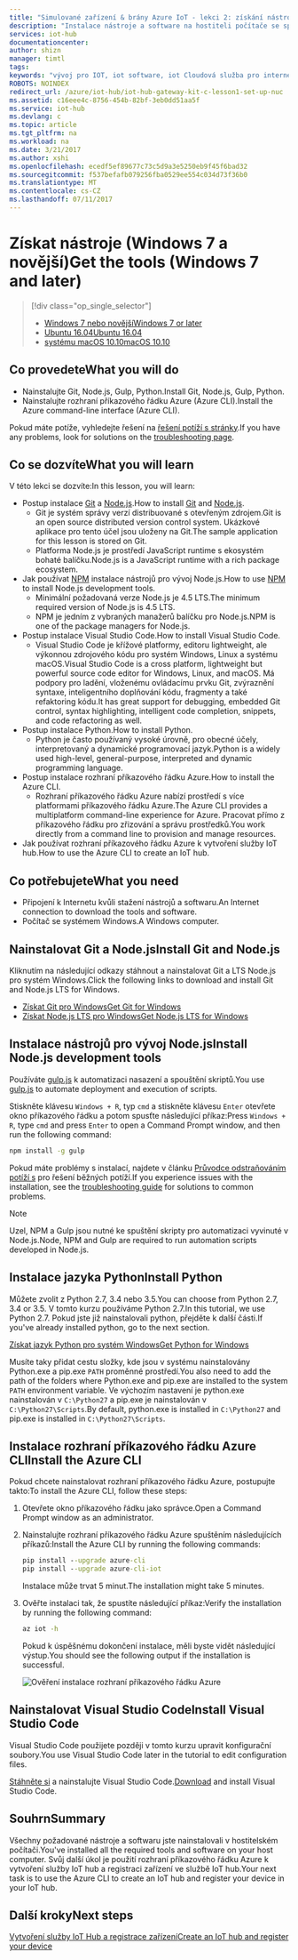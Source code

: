 ```yaml
---
title: "Simulované zařízení & brány Azure IoT - lekci 2: získání nástroje (Windows) | Microsoft Docs"
description: "Instalace nástroje a software na hostiteli počítače se spuštěným systémem Windows, vytvoření služby IoT hub a registraci zařízení ve službě IoT hub."
services: iot-hub
documentationcenter: 
author: shizn
manager: timtl
tags: 
keywords: "vývoj pro IOT, iot software, iot Cloudová služba pro internet věcí softwaru, azure cli, nainstalovat git v systému windows, gulp spustit, nainstalovat windows js uzlu, nainstalujte npm v systému windows, nainstalujte python v systému windows"
ROBOTS: NOINDEX
redirect_url: /azure/iot-hub/iot-hub-gateway-kit-c-lesson1-set-up-nuc
ms.assetid: c16eee4c-8756-454b-82bf-3eb0dd51aa5f
ms.service: iot-hub
ms.devlang: c
ms.topic: article
ms.tgt_pltfrm: na
ms.workload: na
ms.date: 3/21/2017
ms.author: xshi
ms.openlocfilehash: ecedf5ef89677c73c5d9a3e5250eb9f45f6bad32
ms.sourcegitcommit: f537befafb079256fba0529ee554c034d73f36b0
ms.translationtype: MT
ms.contentlocale: cs-CZ
ms.lasthandoff: 07/11/2017
---
```

# <a name="get-the-tools-windows-7-and-later"></a><span data-ttu-id="fbb04-104">Získat nástroje (Windows 7 a novější)</span><span class="sxs-lookup"><span data-stu-id="fbb04-104">Get the tools (Windows 7 and later)</span></span>
> [!div class="op_single_selector"]
> * [<span data-ttu-id="fbb04-105">Windows 7 nebo novější</span><span class="sxs-lookup"><span data-stu-id="fbb04-105">Windows 7 or later</span></span>](iot-hub-gateway-kit-c-sim-lesson2-get-the-tools-win32.md)
> * [<span data-ttu-id="fbb04-106">Ubuntu 16.04</span><span class="sxs-lookup"><span data-stu-id="fbb04-106">Ubuntu 16.04</span></span>](iot-hub-gateway-kit-c-sim-lesson2-get-the-tools-ubuntu.md)
> * [<span data-ttu-id="fbb04-107">systému macOS 10.10</span><span class="sxs-lookup"><span data-stu-id="fbb04-107">macOS 10.10</span></span>](iot-hub-gateway-kit-c-sim-lesson2-get-the-tools-mac.md)

## <a name="what-you-will-do"></a><span data-ttu-id="fbb04-108">Co provedete</span><span class="sxs-lookup"><span data-stu-id="fbb04-108">What you will do</span></span>

- <span data-ttu-id="fbb04-109">Nainstalujte Git, Node.js, Gulp, Python.</span><span class="sxs-lookup"><span data-stu-id="fbb04-109">Install Git, Node.js, Gulp, Python.</span></span>
- <span data-ttu-id="fbb04-110">Nainstalujte rozhraní příkazového řádku Azure (Azure CLI).</span><span class="sxs-lookup"><span data-stu-id="fbb04-110">Install the Azure command-line interface (Azure CLI).</span></span> 

<span data-ttu-id="fbb04-111">Pokud máte potíže, vyhledejte řešení na [řešení potíží s stránky](iot-hub-gateway-kit-c-sim-troubleshooting.md).</span><span class="sxs-lookup"><span data-stu-id="fbb04-111">If you have any problems, look for solutions on the [troubleshooting page](iot-hub-gateway-kit-c-sim-troubleshooting.md).</span></span>

## <a name="what-you-will-learn"></a><span data-ttu-id="fbb04-112">Co se dozvíte</span><span class="sxs-lookup"><span data-stu-id="fbb04-112">What you will learn</span></span>

<span data-ttu-id="fbb04-113">V této lekci se dozvíte:</span><span class="sxs-lookup"><span data-stu-id="fbb04-113">In this lesson, you will learn:</span></span>

- <span data-ttu-id="fbb04-114">Postup instalace [Git](https://git-scm.com/) a [Node.js](https://nodejs.org/en/).</span><span class="sxs-lookup"><span data-stu-id="fbb04-114">How to install [Git](https://git-scm.com/) and [Node.js](https://nodejs.org/en/).</span></span>
  - <span data-ttu-id="fbb04-115">Git je systém správy verzí distribuované s otevřeným zdrojem.</span><span class="sxs-lookup"><span data-stu-id="fbb04-115">Git is an open source distributed version control system.</span></span> <span data-ttu-id="fbb04-116">Ukázkové aplikace pro tento účel jsou uloženy na Git.</span><span class="sxs-lookup"><span data-stu-id="fbb04-116">The sample application for this lesson is stored on Git.</span></span>
  - <span data-ttu-id="fbb04-117">Platforma Node.js je prostředí JavaScript runtime s ekosystém bohaté balíčku.</span><span class="sxs-lookup"><span data-stu-id="fbb04-117">Node.js is a JavaScript runtime with a rich package ecosystem.</span></span>
- <span data-ttu-id="fbb04-118">Jak používat [NPM](https://www.npmjs.com/) instalace nástrojů pro vývoj Node.js.</span><span class="sxs-lookup"><span data-stu-id="fbb04-118">How to use [NPM](https://www.npmjs.com/) to install Node.js development tools.</span></span>
  - <span data-ttu-id="fbb04-119">Minimální požadovaná verze Node.js je 4.5 LTS.</span><span class="sxs-lookup"><span data-stu-id="fbb04-119">The minimum required version of Node.js is 4.5 LTS.</span></span>
  - <span data-ttu-id="fbb04-120">NPM je jedním z vybraných manažerů balíčku pro Node.js.</span><span class="sxs-lookup"><span data-stu-id="fbb04-120">NPM is one of the package managers for Node.js.</span></span>
- <span data-ttu-id="fbb04-121">Postup instalace Visual Studio Code.</span><span class="sxs-lookup"><span data-stu-id="fbb04-121">How to install Visual Studio Code.</span></span>
  - <span data-ttu-id="fbb04-122">Visual Studio Code je křížové platformy, editoru lightweight, ale výkonnou zdrojového kódu pro systém Windows, Linux a systému macOS.</span><span class="sxs-lookup"><span data-stu-id="fbb04-122">Visual Studio Code is a cross platform, lightweight but powerful source code editor for Windows, Linux, and macOS.</span></span> <span data-ttu-id="fbb04-123">Má podpory pro ladění, vloženému ovládacímu prvku Git, zvýraznění syntaxe, inteligentního doplňování kódu, fragmenty a také refaktoring kódu.</span><span class="sxs-lookup"><span data-stu-id="fbb04-123">It has great support for debugging, embedded Git control, syntax highlighting, intelligent code completion, snippets, and code refactoring as well.</span></span>
- <span data-ttu-id="fbb04-124">Postup instalace Python.</span><span class="sxs-lookup"><span data-stu-id="fbb04-124">How to install Python.</span></span>
  - <span data-ttu-id="fbb04-125">Python je často používaný vysoké úrovně, pro obecné účely, interpretovaný a dynamické programovací jazyk.</span><span class="sxs-lookup"><span data-stu-id="fbb04-125">Python is a widely used high-level, general-purpose, interpreted and dynamic programming language.</span></span>
- <span data-ttu-id="fbb04-126">Postup instalace rozhraní příkazového řádku Azure.</span><span class="sxs-lookup"><span data-stu-id="fbb04-126">How to install the Azure CLI.</span></span>
  - <span data-ttu-id="fbb04-127">Rozhraní příkazového řádku Azure nabízí prostředí s více platformami příkazového řádku Azure.</span><span class="sxs-lookup"><span data-stu-id="fbb04-127">The Azure CLI provides a multiplatform command-line experience for Azure.</span></span> <span data-ttu-id="fbb04-128">Pracovat přímo z příkazového řádku pro zřizování a správu prostředků.</span><span class="sxs-lookup"><span data-stu-id="fbb04-128">You work directly from a command line to provision and manage resources.</span></span>
- <span data-ttu-id="fbb04-129">Jak používat rozhraní příkazového řádku Azure k vytvoření služby IoT hub.</span><span class="sxs-lookup"><span data-stu-id="fbb04-129">How to use the Azure CLI to create an IoT hub.</span></span>

## <a name="what-you-need"></a><span data-ttu-id="fbb04-130">Co potřebujete</span><span class="sxs-lookup"><span data-stu-id="fbb04-130">What you need</span></span>

- <span data-ttu-id="fbb04-131">Připojení k Internetu kvůli stažení nástrojů a softwaru.</span><span class="sxs-lookup"><span data-stu-id="fbb04-131">An Internet connection to download the tools and software.</span></span>
- <span data-ttu-id="fbb04-132">Počítač se systémem Windows.</span><span class="sxs-lookup"><span data-stu-id="fbb04-132">A Windows computer.</span></span>

## <a name="install-git-and-nodejs"></a><span data-ttu-id="fbb04-133">Nainstalovat Git a Node.js</span><span class="sxs-lookup"><span data-stu-id="fbb04-133">Install Git and Node.js</span></span>

<span data-ttu-id="fbb04-134">Kliknutím na následující odkazy stáhnout a nainstalovat Git a LTS Node.js pro systém Windows.</span><span class="sxs-lookup"><span data-stu-id="fbb04-134">Click the following links to download and install Git and Node.js LTS for Windows.</span></span>

- [<span data-ttu-id="fbb04-135">Získat Git pro Windows</span><span class="sxs-lookup"><span data-stu-id="fbb04-135">Get Git for Windows</span></span>](https://git-scm.com/download/win/)
- [<span data-ttu-id="fbb04-136">Získat Node.js LTS pro Windows</span><span class="sxs-lookup"><span data-stu-id="fbb04-136">Get Node.js LTS for Windows</span></span>](https://nodejs.org/en/)

## <a name="install-nodejs-development-tools"></a><span data-ttu-id="fbb04-137">Instalace nástrojů pro vývoj Node.js</span><span class="sxs-lookup"><span data-stu-id="fbb04-137">Install Node.js development tools</span></span>

<span data-ttu-id="fbb04-138">Používáte [gulp.js](http://gulpjs.com/) k automatizaci nasazení a spouštění skriptů.</span><span class="sxs-lookup"><span data-stu-id="fbb04-138">You use [gulp.js](http://gulpjs.com/) to automate deployment and execution of scripts.</span></span>

<span data-ttu-id="fbb04-139">Stiskněte klávesu `Windows + R`, typ `cmd` a stiskněte klávesu `Enter` otevřete okno příkazového řádku a potom spusťte následující příkaz:</span><span class="sxs-lookup"><span data-stu-id="fbb04-139">Press `Windows + R`, type `cmd` and press `Enter` to open a Command Prompt window, and then run the following command:</span></span>

```cmd
npm install -g gulp
```

<span data-ttu-id="fbb04-140">Pokud máte problémy s instalací, najdete v článku [Průvodce odstraňováním potíží s](iot-hub-gateway-kit-c-sim-troubleshooting.md) pro řešení běžných potíží.</span><span class="sxs-lookup"><span data-stu-id="fbb04-140">If you experience issues with the installation, see the [troubleshooting guide](iot-hub-gateway-kit-c-sim-troubleshooting.md) for solutions to common problems.</span></span>

> [!Note]
> <span data-ttu-id="fbb04-141">Uzel, NPM a Gulp jsou nutné ke spuštění skripty pro automatizaci vyvinuté v Node.js.</span><span class="sxs-lookup"><span data-stu-id="fbb04-141">Node, NPM and Gulp are required to run automation scripts developed in Node.js.</span></span>

## <a name="install-python"></a><span data-ttu-id="fbb04-142">Instalace jazyka Python</span><span class="sxs-lookup"><span data-stu-id="fbb04-142">Install Python</span></span>

<span data-ttu-id="fbb04-143">Můžete zvolit z Python 2.7, 3.4 nebo 3.5.</span><span class="sxs-lookup"><span data-stu-id="fbb04-143">You can choose from Python 2.7, 3.4 or 3.5.</span></span> <span data-ttu-id="fbb04-144">V tomto kurzu používáme Python 2.7.</span><span class="sxs-lookup"><span data-stu-id="fbb04-144">In this tutorial, we use Python 2.7.</span></span> <span data-ttu-id="fbb04-145">Pokud jste již nainstalovali python, přejděte k další části.</span><span class="sxs-lookup"><span data-stu-id="fbb04-145">If you've already installed python, go to the next section.</span></span>

[<span data-ttu-id="fbb04-146">Získat jazyk Python pro systém Windows</span><span class="sxs-lookup"><span data-stu-id="fbb04-146">Get Python for Windows</span></span>](https://www.python.org/downloads/)

<span data-ttu-id="fbb04-147">Musíte taky přidat cestu složky, kde jsou v systému nainstalovány Python.exe a pip.exe `PATH` proměnné prostředí.</span><span class="sxs-lookup"><span data-stu-id="fbb04-147">You also need to add the path of the folders where Python.exe and pip.exe are installed to the system `PATH` environment variable.</span></span> <span data-ttu-id="fbb04-148">Ve výchozím nastavení je python.exe nainstalován v `C:\Python27` a pip.exe je nainstalován v `C:\Python27\Scripts`.</span><span class="sxs-lookup"><span data-stu-id="fbb04-148">By default, python.exe is installed in `C:\Python27` and pip.exe is installed in `C:\Python27\Scripts`.</span></span>

## <a name="install-the-azure-cli"></a><span data-ttu-id="fbb04-149">Instalace rozhraní příkazového řádku Azure CLI</span><span class="sxs-lookup"><span data-stu-id="fbb04-149">Install the Azure CLI</span></span>

<span data-ttu-id="fbb04-150">Pokud chcete nainstalovat rozhraní příkazového řádku Azure, postupujte takto:</span><span class="sxs-lookup"><span data-stu-id="fbb04-150">To install the Azure CLI, follow these steps:</span></span>

1. <span data-ttu-id="fbb04-151">Otevřete okno příkazového řádku jako správce.</span><span class="sxs-lookup"><span data-stu-id="fbb04-151">Open a Command Prompt window as an administrator.</span></span>

2. <span data-ttu-id="fbb04-152">Nainstalujte rozhraní příkazového řádku Azure spuštěním následujících příkazů:</span><span class="sxs-lookup"><span data-stu-id="fbb04-152">Install the Azure CLI by running the following commands:</span></span>

   ```cmd
   pip install --upgrade azure-cli
   pip install --upgrade azure-cli-iot
   ```

   <span data-ttu-id="fbb04-153">Instalace může trvat 5 minut.</span><span class="sxs-lookup"><span data-stu-id="fbb04-153">The installation might take 5 minutes.</span></span>

3. <span data-ttu-id="fbb04-154">Ověřte instalaci tak, že spustíte následující příkaz:</span><span class="sxs-lookup"><span data-stu-id="fbb04-154">Verify the installation by running the following command:</span></span>

   ```cmd
   az iot -h
   ```

   <span data-ttu-id="fbb04-155">Pokud k úspěšnému dokončení instalace, měli byste vidět následující výstup.</span><span class="sxs-lookup"><span data-stu-id="fbb04-155">You should see the following output if the installation is successful.</span></span>

   ![Ověření instalace rozhraní příkazového řádku Azure](media/iot-hub-gateway-kit-lessons/lesson2/az_iot_help_win.png)

## <a name="install-visual-studio-code"></a><span data-ttu-id="fbb04-157">Nainstalovat Visual Studio Code</span><span class="sxs-lookup"><span data-stu-id="fbb04-157">Install Visual Studio Code</span></span>

<span data-ttu-id="fbb04-158">Visual Studio Code použijete později v tomto kurzu upravit konfigurační soubory.</span><span class="sxs-lookup"><span data-stu-id="fbb04-158">You use Visual Studio Code later in the tutorial to edit configuration files.</span></span>

<span data-ttu-id="fbb04-159">[Stáhněte si](https://code.visualstudio.com/docs/setup/windows) a nainstalujte Visual Studio Code.</span><span class="sxs-lookup"><span data-stu-id="fbb04-159">[Download](https://code.visualstudio.com/docs/setup/windows) and install Visual Studio Code.</span></span>

## <a name="summary"></a><span data-ttu-id="fbb04-160">Souhrn</span><span class="sxs-lookup"><span data-stu-id="fbb04-160">Summary</span></span>

<span data-ttu-id="fbb04-161">Všechny požadované nástroje a softwaru jste nainstalovali v hostitelském počítači.</span><span class="sxs-lookup"><span data-stu-id="fbb04-161">You've installed all the required tools and software on your host computer.</span></span> <span data-ttu-id="fbb04-162">Svůj další úkol je použití rozhraní příkazového řádku Azure k vytvoření služby IoT hub a registraci zařízení ve službě IoT hub.</span><span class="sxs-lookup"><span data-stu-id="fbb04-162">Your next task is to use the Azure CLI to create an IoT hub and register your device in your IoT hub.</span></span>

## <a name="next-steps"></a><span data-ttu-id="fbb04-163">Další kroky</span><span class="sxs-lookup"><span data-stu-id="fbb04-163">Next steps</span></span>
[<span data-ttu-id="fbb04-164">Vytvoření služby IoT Hub a registrace zařízení</span><span class="sxs-lookup"><span data-stu-id="fbb04-164">Create an IoT hub and register your device</span></span>](iot-hub-gateway-kit-c-sim-lesson2-register-device.md)
